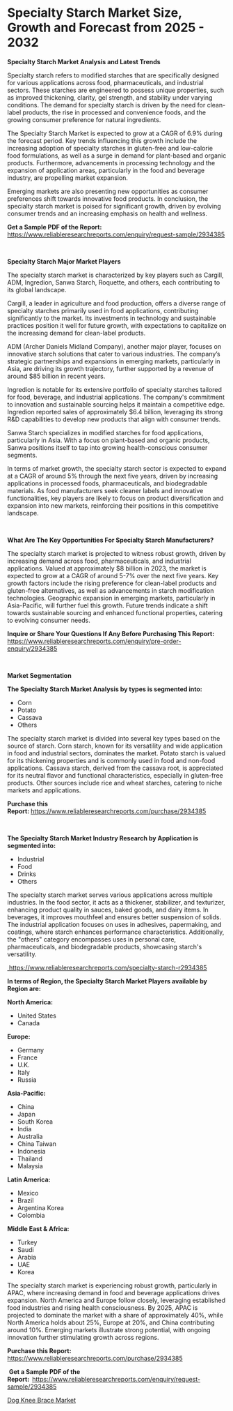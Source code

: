 <p><h1>Specialty Starch Market Size, Growth and Forecast from 2025 - 2032</h1></p><p><strong>Specialty Starch Market Analysis and Latest Trends</strong></p>
<p><p>Specialty starch refers to modified starches that are specifically designed for various applications across food, pharmaceuticals, and industrial sectors. These starches are engineered to possess unique properties, such as improved thickening, clarity, gel strength, and stability under varying conditions. The demand for specialty starch is driven by the need for clean-label products, the rise in processed and convenience foods, and the growing consumer preference for natural ingredients.</p><p>The Specialty Starch Market is expected to grow at a CAGR of 6.9% during the forecast period. Key trends influencing this growth include the increasing adoption of specialty starches in gluten-free and low-calorie food formulations, as well as a surge in demand for plant-based and organic products. Furthermore, advancements in processing technology and the expansion of application areas, particularly in the food and beverage industry, are propelling market expansion. </p><p>Emerging markets are also presenting new opportunities as consumer preferences shift towards innovative food products. In conclusion, the specialty starch market is poised for significant growth, driven by evolving consumer trends and an increasing emphasis on health and wellness.</p></p>
<p><strong>Get a Sample PDF of the Report:&nbsp;</strong> <a href="https://www.reliableresearchreports.com/enquiry/request-sample/2934385?utm_campaign=2246&utm_medium=2&utm_source=Github&utm_content=ia&utm_term=13032025&utm_id=specialty-starch">https://www.reliableresearchreports.com/enquiry/request-sample/2934385</a></p>
<p>&nbsp;</p>
<p><strong>Specialty Starch Major Market Players</strong></p>
<p><p>The specialty starch market is characterized by key players such as Cargill, ADM, Ingredion, Sanwa Starch, Roquette, and others, each contributing to its global landscape. </p><p>Cargill, a leader in agriculture and food production, offers a diverse range of specialty starches primarily used in food applications, contributing significantly to the market. Its investments in technology and sustainable practices position it well for future growth, with expectations to capitalize on the increasing demand for clean-label products. </p><p>ADM (Archer Daniels Midland Company), another major player, focuses on innovative starch solutions that cater to various industries. The company’s strategic partnerships and expansions in emerging markets, particularly in Asia, are driving its growth trajectory, further supported by a revenue of around $85 billion in recent years.</p><p>Ingredion is notable for its extensive portfolio of specialty starches tailored for food, beverage, and industrial applications. The company's commitment to innovation and sustainable sourcing helps it maintain a competitive edge. Ingredion reported sales of approximately $6.4 billion, leveraging its strong R&D capabilities to develop new products that align with consumer trends.</p><p>Sanwa Starch specializes in modified starches for food applications, particularly in Asia. With a focus on plant-based and organic products, Sanwa positions itself to tap into growing health-conscious consumer segments. </p><p>In terms of market growth, the specialty starch sector is expected to expand at a CAGR of around 5% through the next five years, driven by increasing applications in processed foods, pharmaceuticals, and biodegradable materials. As food manufacturers seek cleaner labels and innovative functionalities, key players are likely to focus on product diversification and expansion into new markets, reinforcing their positions in this competitive landscape.</p></p>
<p>&nbsp;</p>
<p><strong>What Are The Key Opportunities For Specialty Starch Manufacturers?</strong></p>
<p><p>The specialty starch market is projected to witness robust growth, driven by increasing demand across food, pharmaceuticals, and industrial applications. Valued at approximately $8 billion in 2023, the market is expected to grow at a CAGR of around 5-7% over the next five years. Key growth factors include the rising preference for clean-label products and gluten-free alternatives, as well as advancements in starch modification technologies. Geographic expansion in emerging markets, particularly in Asia-Pacific, will further fuel this growth. Future trends indicate a shift towards sustainable sourcing and enhanced functional properties, catering to evolving consumer needs.</p></p>
<p><strong>Inquire or Share Your Questions If Any Before Purchasing This Report:</strong> <a href="https://www.reliableresearchreports.com/enquiry/pre-order-enquiry/2934385?utm_campaign=2246&utm_medium=2&utm_source=Github&utm_content=ia&utm_term=13032025&utm_id=specialty-starch">https://www.reliableresearchreports.com/enquiry/pre-order-enquiry/2934385</a></p>
<p>&nbsp;</p>
<p><strong>Market Segmentation</strong></p>
<p><strong>The Specialty Starch Market Analysis by types is segmented into:</strong></p>
<p><ul><li>Corn</li><li>Potato</li><li>Cassava</li><li>Others</li></ul></p>
<p><p>The specialty starch market is divided into several key types based on the source of starch. Corn starch, known for its versatility and wide application in food and industrial sectors, dominates the market. Potato starch is valued for its thickening properties and is commonly used in food and non-food applications. Cassava starch, derived from the cassava root, is appreciated for its neutral flavor and functional characteristics, especially in gluten-free products. Other sources include rice and wheat starches, catering to niche markets and applications.</p></p>
<p><strong>Purchase this Report:&nbsp;</strong><a href="https://www.reliableresearchreports.com/purchase/2934385?utm_campaign=2246&utm_medium=2&utm_source=Github&utm_content=ia&utm_term=13032025&utm_id=specialty-starch">https://www.reliableresearchreports.com/purchase/2934385</a></p>
<p>&nbsp;</p>
<p><strong>The Specialty Starch Market Industry Research by Application is segmented into:</strong></p>
<p><ul><li>Industrial</li><li>Food</li><li>Drinks</li><li>Others</li></ul></p>
<p><p>The specialty starch market serves various applications across multiple industries. In the food sector, it acts as a thickener, stabilizer, and texturizer, enhancing product quality in sauces, baked goods, and dairy items. In beverages, it improves mouthfeel and ensures better suspension of solids. The industrial application focuses on uses in adhesives, papermaking, and coatings, where starch enhances performance characteristics. Additionally, the "others" category encompasses uses in personal care, pharmaceuticals, and biodegradable products, showcasing starch's versatility.</p></p>
<p><a href="https://www.reliableresearchreports.com/specialty-starch-r2934385?utm_campaign=2246&utm_medium=2&utm_source=Github&utm_content=ia&utm_term=13032025&utm_id=specialty-starch">&nbsp;https://www.reliableresearchreports.com/specialty-starch-r2934385</a></p>
<p><strong>In terms of Region, the Specialty Starch Market Players available by Region are:</strong></p>
<p>
    <p> <strong> North America: </strong>
        <ul>
            <li>United States</li>
            <li>Canada</li>
        </ul>
        </p> 
    <p> <strong> Europe: </strong>
        <ul>
            <li>Germany</li>
            <li>France</li>
            <li>U.K.</li>
            <li>Italy</li>
            <li>Russia</li>
        </ul>
        </p> 
    <p> <strong> Asia-Pacific: </strong>
        <ul>
            <li>China</li>
            <li>Japan</li>
            <li>South Korea</li>
            <li>India</li>
            <li>Australia</li>
            <li>China Taiwan</li>
            <li>Indonesia</li>
            <li>Thailand</li>
            <li>Malaysia</li>
        </ul>
        </p> 
    <p> <strong> Latin America: </strong>
        <ul>
            <li>Mexico</li>
            <li>Brazil</li>
            <li>Argentina Korea</li>
            <li>Colombia</li>
        </ul>
        </p> 
    <p> <strong> Middle East & Africa: </strong>
        <ul>
            <li>Turkey</li>
            <li>Saudi</li>
            <li>Arabia</li>
            <li>UAE</li>
            <li>Korea</li>
        </ul>
    </p>
    </p>
<p><p>The specialty starch market is experiencing robust growth, particularly in APAC, where increasing demand in food and beverage applications drives expansion. North America and Europe follow closely, leveraging established food industries and rising health consciousness. By 2025, APAC is projected to dominate the market with a share of approximately 40%, while North America holds about 25%, Europe at 20%, and China contributing around 10%. Emerging markets illustrate strong potential, with ongoing innovation further stimulating growth across regions.</p></p>
<p><strong>Purchase this Report: </strong><a href="https://www.reliableresearchreports.com/purchase/2934385?utm_campaign=2246&utm_medium=2&utm_source=Github&utm_content=ia&utm_term=13032025&utm_id=specialty-starch">https://www.reliableresearchreports.com/purchase/2934385</a></p>
<p>&nbsp;<strong>Get a Sample PDF of the Report:&nbsp;&nbsp;</strong><a href="https://www.reliableresearchreports.com/enquiry/request-sample/2934385?utm_campaign=2246&utm_medium=2&utm_source=Github&utm_content=ia&utm_term=13032025&utm_id=specialty-starch">https://www.reliableresearchreports.com/enquiry/request-sample/2934385</a></p>
<p><strong></strong></p>
<p><p><a href="https://github.com/MonroeBullock54/Market-Research-Report-List-2/blob/main/dog-knee-brace-market.md?utm_campaign=2246&utm_medium=2&utm_source=Github&utm_content=ia&utm_term=13032025&utm_id=specialty-starch">Dog Knee Brace Market</a></p></p>